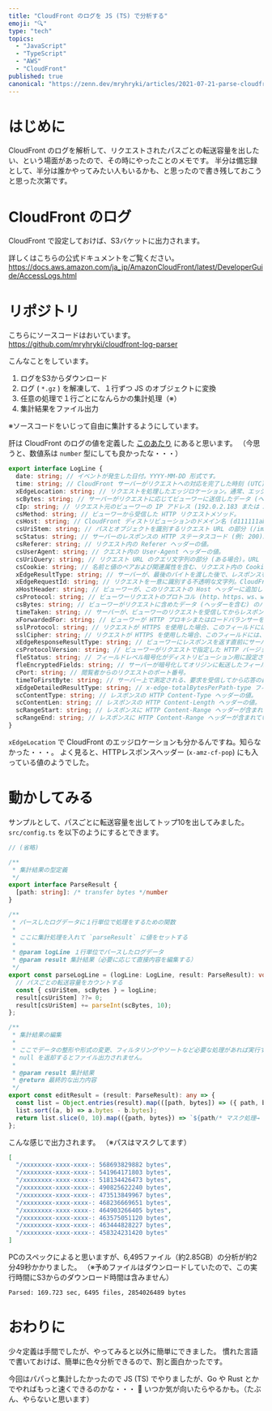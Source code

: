 ```yaml
---
title: "CloudFront のログを JS (TS) で分析する"
emoji: "🔍"
type: "tech"
topics:
  - "JavaScript"
  - "TypeScript"
  - "AWS"
  - "CloudFront"
published: true
canonical: "https://zenn.dev/mryhryki/articles/2021-07-21-parse-cloudfront-logs"
---
```




# はじめに

CloudFront のログを解析して、リクエストされたパスごとの転送容量を出したい、という場面があったので、その時にやったことのメモです。
半分は備忘録として、半分は誰かやってみたい人もいるかも、と思ったので書き残しておこうと思った次第です。



# CloudFront のログ

CloudFront で設定しておけば、S3バケットに出力されます。

詳しくはこちらの公式ドキュメントをご覧ください。
https://docs.aws.amazon.com/ja_jp/AmazonCloudFront/latest/DeveloperGuide/AccessLogs.html



# リポジトリ

こちらにソースコードはおいています。
https://github.com/mryhryki/cloudfront-log-parser

こんなことをしています。

1. ログをS3からダウンロード
1. ログ ( `*.gz` ) を解凍して、１行ずつ JS のオブジェクトに変換
1. 任意の処理で１行ごとになんらかの集計処理（※）
1. 集計結果をファイル出力

※ソースコードをいじって自由に集計するようにしています。

肝は CloudFront のログの値を定義した [このあたり](https://github.com/mryhryki/cloudfront-log-parser/blob/d336afa292f19fe891a31ae9e1ed1d796898e6de/src/log.ts#L6-L40) にあると思います。
（今思うと、数値系は `number` 型にしても良かったな・・・）

```typescript
export interface LogLine {
  date: string; // イベントが発生した日付。YYYY-MM-DD 形式です。
  time: string; // CloudFront サーバーがリクエストへの対応を完了した時刻 (UTC) (01:42:39 など)
  xEdgeLocation: string; // リクエストを処理したエッジロケーション。通常、エッジロケーションの地理的場所の近くにある空港の、国際航空運送協会 (IATA) の空港コードに対応します。
  scBytes: string; // サーバーがリクエストに応じてビューワーに送信したデータ (ヘッダーを含む) のバイトの合計数。
  cIp: string; // リクエスト元のビューワーの IP アドレス (192.0.2.183 または 2001:0db8:85a3:0000:0000:8a2e:0370:7334 など)。
  csMethod: string; // ビューワーから受信した HTTP リクエストメソッド。
  csHost: string; // CloudFront ディストリビューションのドメイン名 (d111111abcdef8.cloudfront.net など)。
  csUriStem: string; // パスとオブジェクトを識別するリクエスト URL の部分 (/images/cat.jpg など)。URL 内の疑問符 (?) およびクエリ文字列はログに含まれません。
  scStatus: string; // サーバーのレスポンスの HTTP ステータスコード (例: 200)。000は、サーバーがリクエストに応答する前に、ビューワーが接続を閉じたことを示します。
  csReferer: string; // リクエスト内の Referer ヘッダーの値。
  csUserAgent: string; // クエスト内の User-Agent ヘッダーの値。
  csUriQuery: string; // リクエスト URL のクエリ文字列の部分 (ある場合)。URL にクエリ文字列が含まれない場合、このフィールドの値はハイフン (-) です。
  csCookie: string; // 名前と値のペアおよび関連属性を含む、リクエスト内の Cookie ヘッダー。
  xEdgeResultType: string; // サーバーが、最後のバイトを渡した後で、レスポンスを分類した方法。
  xEdgeRequestId: string; // リクエストを一意に識別する不透明な文字列。CloudFront では、この文字列を x-amz-cf-id レスポンスヘッダーでも送信します。
  xHostHeader: string; // ビューワーが、このリクエストの Host ヘッダーに追加した値。
  csProtocol: string; // ビューワーリクエストのプロトコル (http、https、ws、wss のいずれか)。
  csBytes: string; // ビューワーがリクエストに含めたデータ (ヘッダーを含む) のバイトの合計数。
  timeTaken: string; // サーバーが、ビューワーのリクエストを受信してからレスポンスの最後のバイトを出力キューに書き込むまでの秒数。サーバーで 1000 分の 1 秒単位まで測定されます (例: 0.082)。
  xForwardedFor: string; // ビューワーが HTTP プロキシまたはロードバランサーを使用してリクエストを送信した場合、c-ip フィールドの値はプロキシまたはロードバランサーの IP アドレスです。
  sslProtocol: string; // リクエストが HTTPS を使用した場合、このフィールドには、リクエストとレスポンスを送信するためにビューワーとサーバーがネゴシエートした SSL/TLS プロトコルが含まれます。
  sslCipher: string; // リクエストが HTTPS を使用した場合、このフィールドには、リクエストとレスポンスを暗号化するためにビューワーとサーバーがネゴシエートした SSL/TLS 暗号が含まれます。
  xEdgeResponseResultType: string; // ビューワーにレスポンスを返す直前にサーバーがレスポンスを分類した方法
  csProtocolVersion: string; // ビューワーがリクエストで指定した HTTP バージョン。指定できる値には、HTTP/0.9、HTTP/1.0、HTTP/1.1、および HTTP/2.0 などがあります。
  fleStatus: string; // フィールドレベル暗号化がディストリビューション用に設定されている場合、このフィールドにはリクエストボディが正常に処理されたかどうかを示すコードが含まれます。
  fleEncryptedFields: string; // サーバーが暗号化してオリジンに転送したフィールドレベル暗号化フィールドの数。
  cPort: string; // 閲覧者からのリクエストのポート番号。
  timeToFirstByte: string; // サーバー上で測定される、要求を受信してから応答の最初のバイトを書き込むまでの秒数。
  xEdgeDetailedResultType: string; // x-edge-totalBytesPerPath-type フィールドが Error でない場合、このフィールドには x-edge-totalBytesPerPath-type と同じ値が含まれます。
  scContentType: string; // レスポンスの HTTP Content-Type ヘッダーの値。
  scContentLen: string; // レスポンスの HTTP Content-Length ヘッダーの値。
  scRangeStart: string; // レスポンスに HTTP Content-Range ヘッダーが含まれている場合、このフィールドには範囲の開始値が含まれます。
  scRangeEnd: string; // レスポンスに HTTP Content-Range ヘッダーが含まれている場合、このフィールドには範囲の終了値が含まれます。
}
```

`xEdgeLocation` で CloudFront のエッジロケーションも分かるんですね。知らなかった・・・。
よく見ると、HTTPレスポンスヘッダー (`x-amz-cf-pop`) にも入っている値のようでした。



# 動かしてみる

サンプルとして、パスごとに転送容量を出してトップ10を出してみました。
`src/config.ts` を以下のようにするとできます。

```typescript
// (省略)

/**
 * 集計結果の型定義
 */
export interface ParseResult {
  [path: string]: /* transfer bytes */number
}

/**
 * パースしたログデータに１行単位で処理をするための関数
 *
 * ここに集計処理を入れて `parseResult` に値をセットする
 *
 * @param logLine １行単位でパースしたログデータ
 * @param result 集計結果（必要に応じて直接内容を編集する）
 */
export const parseLogLine = (logLine: LogLine, result: ParseResult): void => {
  // パスごとの転送容量をカウントする
  const { csUriStem, scBytes } = logLine;
  result[csUriStem] ??= 0;
  result[csUriStem] += parseInt(scBytes, 10);
};

/**
 * 集計結果の編集
 *
 * ここでデータの整形や形式の変更、フィルタリングやソートなど必要な処理があれば実行する。
 * null を返却するとファイル出力されません。
 *
 * @param result 集計結果
 * @return 最終的な出力内容
 */
export const editResult = (result: ParseResult): any => {
  const list = Object.entries(result).map(([path, bytes]) => ({ path, bytes }));
  list.sort((a, b) => a.bytes - b.bytes);
  return list.slice(0, 10).map(({path, bytes}) => `${path/* マスク処理→ */.substr(0, 20).replace(/[0-9a-z]/g, 'x')}: ${bytes} bytes`)
};
```

こんな感じで出力されます。
（※パスはマスクしてます）

```json
[
  "/xxxxxxxx-xxxx-xxxx-: 568693829882 bytes",
  "/xxxxxxxx-xxxx-xxxx-: 541964171803 bytes",
  "/xxxxxxxx-xxxx-xxxx-: 518134426473 bytes",
  "/xxxxxxxx-xxxx-xxxx-: 490825622240 bytes",
  "/xxxxxxxx-xxxx-xxxx-: 473513849967 bytes",
  "/xxxxxxxx-xxxx-xxxx-: 468236669651 bytes",
  "/xxxxxxxx-xxxx-xxxx-: 464903266405 bytes",
  "/xxxxxxxx-xxxx-xxxx-: 463575051120 bytes",
  "/xxxxxxxx-xxxx-xxxx-: 463444828227 bytes",
  "/xxxxxxxx-xxxx-xxxx-: 458324231420 bytes"
]
```


PCのスペックによると思いますが、6,495ファイル（約2.85GB）の分析が約2分49秒かかりました。
（※予めファイルはダウンロードしていたので、この実行時間にS3からのダウンロード時間は含みません）

```
Parsed: 169.723 sec, 6495 files, 2854026489 bytes
```



# おわりに

少々定義は手間でしたが、やってみると以外に簡単にできました。
慣れた言語で書いておけば、簡単に色々分析できるので、割と面白かったです。

今回はパパっと集計したかったので JS (TS) でやりましたが、Go や Rust とかでやればもっと速くできるのかな・・・ 🤔
いつか気が向いたらやるかも。（たぶん、やらないと思います）
